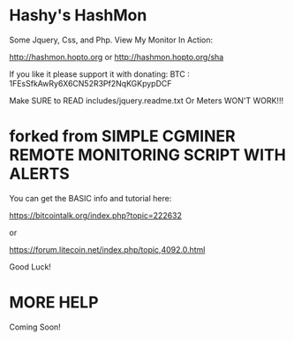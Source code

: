 Hashy's HashMon   
===============
Some Jquery, Css, and Php.    View My Monitor In Action:

http://hashmon.hopto.org   or  http://hashmon.hopto.org/sha

 If you like it please support it with donating:
   BTC : 1FEsSfkAwRy6X6CN52R3Pf2NqKGKpypDCF

Make SURE  to READ   includes/jquery.readme.txt   Or Meters  WON'T WORK!!! 

forked from
SIMPLE CGMINER REMOTE MONITORING SCRIPT WITH ALERTS
===================================================

You can get the BASIC info and tutorial here:

https://bitcointalk.org/index.php?topic=222632

or

https://forum.litecoin.net/index.php/topic,4092.0.html

Good Luck!

MORE HELP 
=========
Coming Soon!
